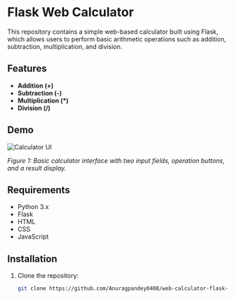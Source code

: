 # Flask Web Calculator

This repository contains a simple web-based calculator built using Flask, which allows users to perform basic arithmetic operations such as addition, subtraction, multiplication, and division.

## Features

- **Addition (+)**
- **Subtraction (-)**
- **Multiplication (*)**
- **Division (/)**

## Demo

![Calculator UI](https://web-calculator-flask-app.vercel.app/)

*Figure 1: Basic calculator interface with two input fields, operation buttons, and a result display.*

## Requirements

- Python 3.x
- Flask
- HTML
- CSS
- JavaScript

## Installation

1. Clone the repository:

   ```bash
   git clone https://github.com/Anuragpandey0408/web-calculator-flask-app.git

